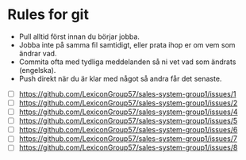 # Rules for git
* Pull alltid först innan du börjar jobba.
* Jobba inte på samma fil samtidigt, eller prata ihop er om vem som ändrar vad.
* Commita ofta med tydliga meddelanden så ni vet vad som ändrats (engelska).
* Push direkt när du är klar med något så andra får det senaste.

- [ ] https://github.com/LexiconGroup57/sales-system-group1/issues/1
- [ ] https://github.com/LexiconGroup57/sales-system-group1/issues/2
- [ ] https://github.com/LexiconGroup57/sales-system-group1/issues/4
- [ ] https://github.com/LexiconGroup57/sales-system-group1/issues/5
- [ ] https://github.com/LexiconGroup57/sales-system-group1/issues/6
- [ ] https://github.com/LexiconGroup57/sales-system-group1/issues/7
- [ ] https://github.com/LexiconGroup57/sales-system-group1/issues/8
